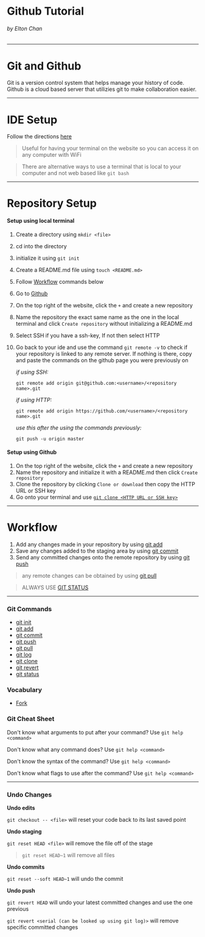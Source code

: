 # Github Tutorial
###### *by Elton Chan*
---
# Git and Github
Git is a version control system that helps manage your history of code. Github is a cloud based server that utilizies git to make collaboration easier.

---
# IDE Setup
Follow the directions [here](https://github.com/hstatsep/ide50)
> Useful for having your terminal on the website so you can access it on any computer with WiFi

> There are alternative ways to use a terminal that is local to your computer and not web based like `git bash`

---
# Repository Setup
#### Setup using local terminal
1. Create a directory using `mkdir <file>`
2. cd into the directory
3. initialize it using `git init`
4. Create a README.md file using `touch <README.md>`
5. Follow [Workflow](#Workflow) commands below
6. Go to [Github](github.com)
7. On the top right of the website, click the `+` and create a new repository
8. Name the repository the exact same name as the one in the local terminal and click `Create repository` without initializing a README.md
9. Select SSH if you have a ssh-key, If not then select HTTP
10. Go back to your ide and use the command `git remote -v` to check if your repository is linked to any remote server. If nothing is there, copy and paste the commands on the github page you were previously on

    *if using SSH:*

    `git remote add origin git@github.com:<username>/<repository name>.git`

    *if using HTTP:*

    `git remote add origin https://github.com/<username>/<repository name>.git`

    *use this after the using the commands previously:*

    `git push -u origin master`

#### Setup using Github
1. On the top right of the website, click the `+` and create a new repository
2. Name the repository and initialize it with a README.md then click `Create repository`
3. Clone the repository by clicking `Clone or download` then copy the HTTP URL or SSH key
4. Go onto your terminal and use [`git clone <HTTP URL or SSH key>`](commands/git-clone.md)

---
# Workflow
1. Add any changes made in your repository by using [git add](commands/git-add.md)
2. Save any changes added to the staging area by using [git commit](commands/git-commit.md)
3. Send any committed changes onto the remote repository by using [git push](commands/git-push.md)
> any remote changes can be obtained by using [git pull](commands/git-pull.md)

> ALWAYS USE [GIT STATUS](commands/git-status.md)

---
### Git Commands
* [git init](commands/git-init.md)
* [git add](commands/git-add.md)
* [git commit](commands/git-commit.md)
* [git push](commands/git-push.md)
* [git pull](commands/git-pull.md)
* [git log](commands/git-log.md)
* [git clone](commands/git-clone.md)
* [git revert](commands/git-revert.md)
* [git status](commands/git-status.md)

### Vocabulary
* [Fork](vocabulary/fork.md)

### Git Cheat Sheet
Don't know what arguments to put after your command? Use `git help <command>`

Don't know what any command does? Use `git help <command>`

Don't know the syntax of the command? Use `git help <command>`

Don't know what flags to use after the command? Use `git help <command>`

---
### Undo Changes
**Undo edits**

`git checkout -- <file>` will reset your code back to its last saved point

**Undo staging**

`git reset HEAD <file>` will remove the file off of the stage
> `git reset HEAD~1` will remove all files

**Undo commits**

`git reset --soft HEAD~1` will undo the commit

**Undo push**

`git revert HEAD` will undo your latest committed changes and use the one previous

`git revert <serial (can be looked up using git log)>` will remove specific committed changes